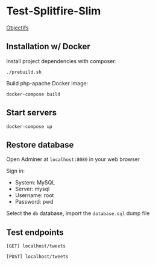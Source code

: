 
# Test-Splitfire-Slim

[Objectifs](https://gist.github.com/helitik/8e198adf0f7c82b067af89132a29a7ff)

## Installation w/ Docker

Install project dependencies with composer:

`./prebuild.sh`

Build php-apache Docker image:

`docker-compose build`

## Start servers

`docker-compose up`

## Restore database

Open Adminer at `localhost:8080` in your web browser

Sign in:

- System: MySQL
- Server: mysql
- Username: root
- Password: pwd

Select the `db` database, import the `database.sql` dump file

## Test endpoints

`[GET] localhost/tweets`

`[POST] localhost/tweets`
